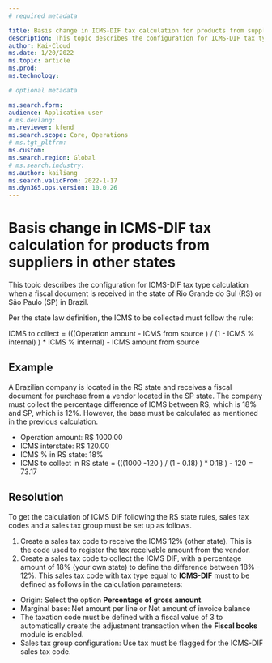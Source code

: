 ```yaml
---
# required metadata

title: Basis change in ICMS-DIF tax calculation for products from suppliers in other states
description: This topic describes the configuration for ICMS-DIF tax type calculations when a fiscal document is received in the Brazilian state of Rio Grande do Sul (RS) or São Paulo (SP).
author: Kai-Cloud
ms.date: 1/20/2022
ms.topic: article
ms.prod: 
ms.technology: 

# optional metadata

ms.search.form:
audience: Application user
# ms.devlang: 
ms.reviewer: kfend
ms.search.scope: Core, Operations
# ms.tgt_pltfrm: 
ms.custom: 
ms.search.region: Global
# ms.search.industry: 
ms.author: kailiang
ms.search.validFrom: 2022-1-17
ms.dyn365.ops.version: 10.0.26
---
```


# Basis change in ICMS-DIF tax calculation for products from suppliers in other states

This topic describes the configuration for ICMS-DIF tax type calculation when a fiscal document is received in the state of Rio Grande do Sul (RS) or São Paulo (SP) in Brazil.

Per the state law definition, the ICMS to be collected must follow the rule:

ICMS to collect = (((Operation amount - ICMS from source ) / (1 - ICMS % internal) ) * ICMS % internal) - ICMS amount from source

## Example

A Brazilian company is located in the RS state and receives a fiscal document for purchase from a vendor located in the SP state. The company must collect the percentage difference of ICMS between RS, which is 18% and SP, which is 12%. However, the base must be calculated as mentioned in the previous calculation.

- Operation amount: R$ 1000.00
- ICMS interstate: R$ 120.00
- ICMS % in RS state: 18%
- ICMS to collect in RS state = (((1000 -120 ) / (1 - 0.18) ) * 0.18 ) - 120 = 73.17

## Resolution

To get the calculation of ICMS DIF following the RS state rules, sales tax codes and a sales tax group must be set up as follows.

1. Create a sales tax code to receive the ICMS 12% (other state). This is the code used to register the tax receivable amount from the vendor.
2. Create a sales tax code to collect the ICMS DIF, with a percentage amount of 18% (your own state) to define the difference between 18% - 12%. This sales tax code with tax type equal to **ICMS-DIF** must to be defined as follows in the calculation parameters:

- Origin: Select the option **Percentage of gross amount**.
- Marginal base: Net amount per line or Net amount of invoice balance
- The taxation code must be defined with a fiscal value of 3 to automatically create the adjustment transaction when the **Fiscal books** module is enabled.
- Sales tax group configuration: Use tax must be flagged for the ICMS-DIF sales tax code.
